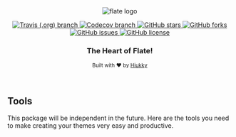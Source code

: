 <div align="center">
  <img alt="flate logo" src="https://raw.githubusercontent.com/hiukky/flate/7590ad5c0cc7cc2c1b73de04aff5f04bda6187c0/packages/core/assets/banner.svg"/>
</div>

<p align="center">
  <a href="https://travis-ci.org/github/hiukky/flate">
    <img alt="Travis (.org) branch" src="https://img.shields.io/travis/hiukky/flate/develop?color=%2323d18c&style=for-the-badge&colorA=1C1D27">
  </a>
  <a href="https://codecov.io/gh/hiukky/flate">
    <img alt="Codecov branch" src="https://img.shields.io/codecov/c/github/hiukky/flate/develop?color=%23ff5d8f&style=for-the-badge&colorA=1C1D27">
  </a>
  <a href="https://github.com/hiukky/flate/stargazers">
    <img alt="GitHub stars" src="https://img.shields.io/github/stars/hiukky/flate?color=%2300cecb&style=for-the-badge&colorA=1C1D27">
  </a>
  <a href="https://github.com/hiukky/flate/network">
    <img alt="GitHub forks" src="https://img.shields.io/github/forks/hiukky/flate?color=%23a29bfe&style=for-the-badge&colorA=1C1D27">
  </a>
  <a href="https://github.com/hiukky/flate/issues">
    <img alt="GitHub issues" src="https://img.shields.io/github/issues/hiukky/flate?style=for-the-badge&color=ffe066&colorA=1C1D27">
  </a>
  <a href="httdivs://github.com/hiukky/flate/blob/develop/LICENSE">
    <img alt="GitHub license" src="https://img.shields.io/github/license/hiukky/flate?color=%23eab464&style=for-the-badge&colorA=1C1D27" />
  </a>
</p>

<h3 align="center"> The Heart of Flate! </h3>

<p align="center">
  <sub>Built with ❤︎ by <a href="https://hiukky.com">Hiukky</a>
  <br/>
</p>

<br>

<h2> Tools </h2>
This package will be independent in the future. Here are the tools you need to make creating your themes very easy and productive.
